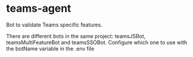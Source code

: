 # teams-agent

Bot to validate Teams specific features. 

There are different bots in the same project: teamsJSBot, teamsMultiFeatureBot and teamsSSOBot. Configure which one to use with the botName variable in the .env file
